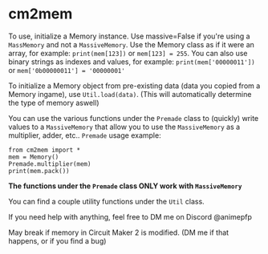 # cm2mem

To use, initialize a Memory instance. Use massive=False if you're using a ``MassMemory`` and not a ``MassiveMemory``.
Use the Memory class as if it were an array, for example: ``print(mem[123])`` or ``mem[123] = 255``.
You can also use binary strings as indexes and values, for example: ``print(mem['00000011'])`` or ``mem['0b00000011'] = '00000001'``

To initialize a Memory object from pre-existing data (data you copied from a Memory ingame), use ``Util.load(data)``. (This will automatically determine the type of memory aswell)

You can use the various functions under the ``Premade`` class to (quickly) write values to a ``MassiveMemory`` that allow you to use the ``MassiveMemory`` as a multiplier, adder, etc..
``Premade`` usage example: 
```
from cm2mem import *
mem = Memory()
Premade.multiplier(mem)
print(mem.pack())
```
**The functions under the ``Premade`` class ONLY work with ``MassiveMemory``**

You can find a couple utility functions under the ``Util`` class.

If you need help with anything, feel free to DM me on Discord @animepfp

May break if memory in Circuit Maker 2 is modified. (DM me if that happens, or if you find a bug)
